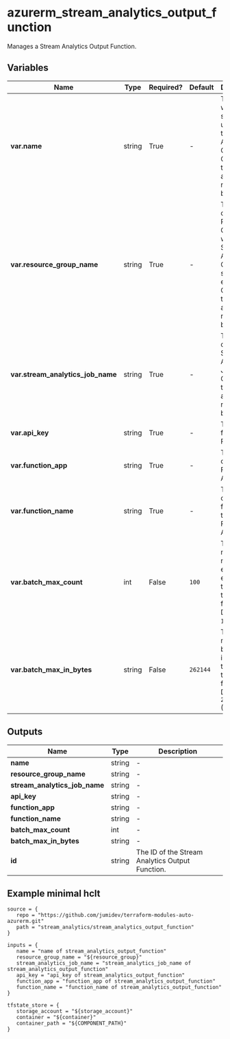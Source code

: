 # azurerm_stream_analytics_output_function

Manages a Stream Analytics Output Function.

## Variables

| Name | Type | Required? |  Default  |  Description |
| ---- | ---- | --------- |  ----------- | ----------- |
| **var.name** | string | True | -  |  The name which should be used for this Stream Analytics Output. Changing this forces a new resource to be created. | 
| **var.resource_group_name** | string | True | -  |  The name of the Resource Group where the Stream Analytics Output should exist. Changing this forces a new resource to be created. | 
| **var.stream_analytics_job_name** | string | True | -  |  The name of the Stream Analytics Job. Changing this forces a new resource to be created. | 
| **var.api_key** | string | True | -  |  The API key for the Function. | 
| **var.function_app** | string | True | -  |  The name of the Function App. | 
| **var.function_name** | string | True | -  |  The name of the function in the Function App. | 
| **var.batch_max_count** | int | False | `100`  |  The maximum number of events in each batch that's sent to the function. Defaults to `100`. | 
| **var.batch_max_in_bytes** | string | False | `262144`  |  The maximum batch size in bytes that's sent to the function. Defaults to `262144` (256 kB). | 



## Outputs

| Name | Type | Description |
| ---- | ---- | --------- | 
| **name** | string  | - | 
| **resource_group_name** | string  | - | 
| **stream_analytics_job_name** | string  | - | 
| **api_key** | string  | - | 
| **function_app** | string  | - | 
| **function_name** | string  | - | 
| **batch_max_count** | int  | - | 
| **batch_max_in_bytes** | string  | - | 
| **id** | string  | The ID of the Stream Analytics Output Function. | 

## Example minimal hclt

```hcl
source = {
   repo = "https://github.com/jumidev/terraform-modules-auto-azurerm.git" 
   path = "stream_analytics/stream_analytics_output_function" 
}

inputs = {
   name = "name of stream_analytics_output_function" 
   resource_group_name = "${resource_group}" 
   stream_analytics_job_name = "stream_analytics_job_name of stream_analytics_output_function" 
   api_key = "api_key of stream_analytics_output_function" 
   function_app = "function_app of stream_analytics_output_function" 
   function_name = "function_name of stream_analytics_output_function" 
}

tfstate_store = {
   storage_account = "${storage_account}" 
   container = "${container}" 
   container_path = "${COMPONENT_PATH}" 
}


```